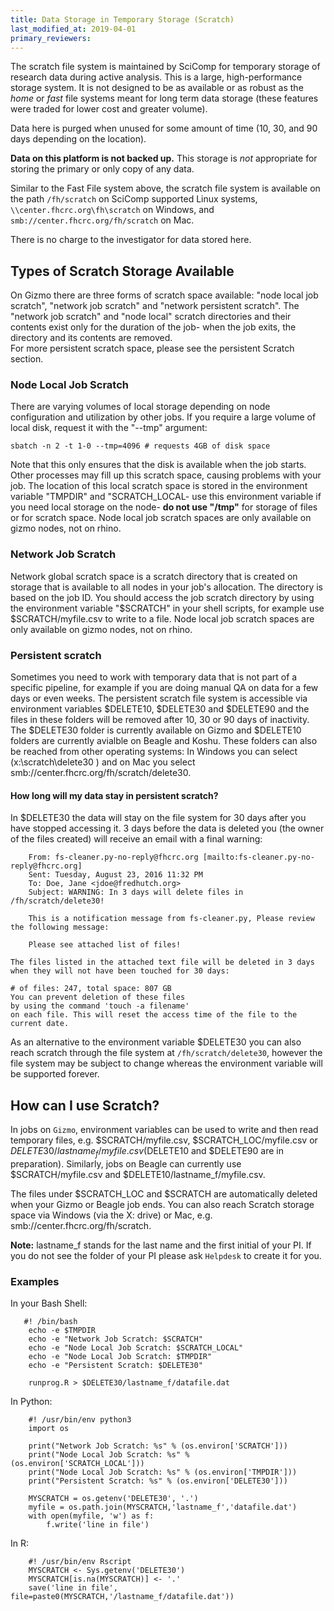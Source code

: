 ```yaml
---
title: Data Storage in Temporary Storage (Scratch)
last_modified_at: 2019-04-01
primary_reviewers:
---
```


The scratch file system is maintained by SciComp for temporary storage of research data during active analysis.  This is a large, high-performance storage system.  It is not designed to be as available or as robust as the _home_ or _fast_ file systems meant for long term data storage (these features were traded for lower cost and greater volume).

Data here is purged when unused for some amount of time (10, 30, and 90 days depending on the location).

**Data on this platform is not backed up.**  This storage is _not_ appropriate for storing the primary or only copy of any data.

Similar to the Fast File system above, the scratch file system is available on the path `/fh/scratch` on SciComp supported Linux systems, `\\center.fhcrc.org\fh\scratch` on Windows, and `smb://center.fhcrc.org/fh/scratch` on Mac.  

There is no charge to the investigator for data stored here.


## Types of Scratch Storage Available

On Gizmo there are three forms of scratch space available: "node local job scratch", "network job scratch" and "network persistent scratch".  The "network job scratch"  and  "node local"  scratch directories and their contents exist only for the duration of the job- when the job exits, the directory and its contents are removed.  
For more persistent scratch space, ​please see the persistent Scratch section.


### Node Local Job Scratch

There are varying volumes of local storage depending on node configuration and utilization by other jobs.  If you require a large volume of local disk, request it with the "--tmp" argument:
```
sbatch -n 2 -t 1-0 --tmp=4096 # requests 4GB of disk space
```
Note that this only ensures that the disk is available when the job starts.  Other processes may fill up this scratch space, causing problems with your job.
The location of this local scratch space is stored in the environment variable "TMPDIR" and "SCRATCH_LOCAL- use this environment variable if you need local storage on the node- **do not use "/tmp"** for storage of files or for scratch space. Node local job scratch spaces are only available on gizmo nodes, not on rhino.

### Network Job Scratch

Network global scratch space is a scratch directory that is created on storage that is available to all nodes in your job's allocation.  The directory is based on the job ID.  You should access the job scratch directory by using the environment variable "$SCRATCH" in your shell scripts, for example use $SCRATCH/myfile.csv to write to a file. Node local job scratch spaces are only available on gizmo nodes, not on rhino.

### Persistent scratch

Sometimes you need to work with temporary data that is not part of a specific pipeline, for example if you are doing manual QA on data for a few days or even weeks. The persistent scratch file system is accessible via environment variables $DELETE10, $DELETE30 and $DELETE90 and the files in these folders will be removed after 10, 30 or 90 days of inactivity. The $DELETE30 folder is currently available on Gizmo and $DELETE10 folders are currently avialble on Beagle and Koshu. These folders can also be reached from other operating systems: In Windows you can select (x:\scratch\delete30 ) and on Mac you select smb://center.fhcrc.org/fh/scratch/delete30.

#### How long will my data stay in persistent scratch?

In $DELETE30 the data will stay on the file system for 30 days after you have stopped accessing it. 3 days before the data is deleted you (the owner of the files created) will receive an email with a final warning:

```
    From: fs-cleaner.py-no-reply@fhcrc.org [mailto:fs-cleaner.py-no-reply@fhcrc.org]
    Sent: Tuesday, August 23, 2016 11:32 PM
    To: Doe, Jane <jdoe@fredhutch.org>
    Subject: WARNING: In 3 days will delete files in /fh/scratch/delete30!

    This is a notification message from fs-cleaner.py, Please review the following message:

    Please see attached list of files!

The files listed in the attached text file will be deleted in 3 days when they will not have been touched for 30 days:

# of files: 247, total space: 807 GB
You can prevent deletion of these files
by using the command 'touch -a filename'
on each file. This will reset the access time of the file to the current date.
```

As an alternative to the environment variable $DELETE30 you can also reach scratch through the file system at `/fh/scratch/delete30`, however the file system may be subject to change whereas the environment variable will be supported forever.


## How can I use Scratch?

In jobs on `Gizmo`, environment variables can be used to write and then read temporary files, e.g. $SCRATCH/myfile.csv, $SCRATCH_LOC/myfile.csv or $DELETE30/lastname_f/myfile.csv ($DELETE10 and $DELETE90 are in preparation).  Similarly, jobs on Beagle can currently use $SCRATCH/myfile.csv and $DELETE10/lastname_f/myfile.csv.


The files under $SCRATCH_LOC and $SCRATCH are automatically deleted when your Gizmo or Beagle job ends. You can also reach Scratch storage space via Windows (via the X: drive) or Mac, e.g. smb://center.fhcrc.org/fh/scratch.


**Note:** lastname_f stands for the last name and the first initial of your PI. If you do not see the folder of your PI please ask `Helpdesk` to create it for you.


### Examples

In your Bash Shell:
```
   #! /bin/bash
    echo -e $TMPDIR
    echo -e "Network Job Scratch:​ $SCRATCH"
    echo -e "Node Local Job Scratch: $SCRATCH_LOCAL"
    echo -e "Node Local Job Scratch: $TMPDIR"
    echo -e "Persistent Scratch: $DELETE30"

    runprog.R > $DELETE30/lastname_f/datafile.dat
```

In Python:

```
    #! /usr/bin/env python3
    import os

    print("Network Job Scratch: %s" % (os.environ['SCRATCH']))
    print("Node Local Job Scratch: %s" % (os.environ['SCRATCH_LOCAL']))
    print("Node Local Job Scratch: %s" % (os.environ['TMPDIR']))
    print("Persistent Scratch: %s" % (os.environ['DELETE30']))

    MYSCRATCH = os.getenv('DELETE30', '.')
    myfile = os.path.join(MYSCRATCH,'lastname_f','datafile.dat')
    with open(myfile, 'w') as f:
        f.write('line in file')
```

In R:
```
    #! /usr/bin/env Rscript
    MYSCRATCH <- Sys.getenv('DELETE30')
    MYSCRATCH[is.na(MYSCRATCH)] <- '.'​
    save('line in file', file=paste0(MYSCRATCH,'/lastname_f/datafile.dat'))

```
